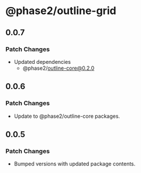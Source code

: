 # @phase2/outline-grid

## 0.0.7

### Patch Changes

- Updated dependencies
  - @phase2/outline-core@0.2.0

## 0.0.6

### Patch Changes

- Update to @phase2/outline-core packages.

## 0.0.5

### Patch Changes

- Bumped versions with updated package contents.

